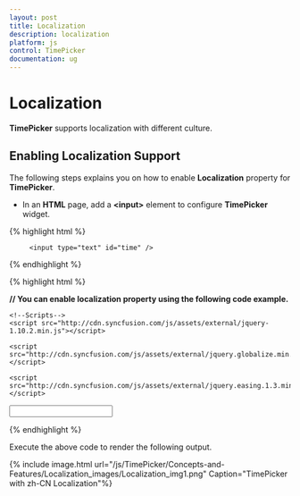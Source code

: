 ```yaml
---
layout: post
title: Localization
description: localization
platform: js
control: TimePicker
documentation: ug
---
```


# Localization

**TimePicker** supports localization with different culture.

## Enabling Localization Support

The following steps explains you on how to enable **Localization** property for **TimePicker**.

* In an **HTML** page, add a **&lt;input&gt;** element to configure **TimePicker** widget.   


{% highlight html %}

         <input type="text" id="time" />


{% endhighlight %}



{% highlight html %}


**// You can enable localization property using the following code example.**

<html>
<head>
    <title>Essential Studio for JavaScript : Timepicker </title>
    <meta name="viewport" content="width=device-width, initial-scale=1.0" charset="utf-8"  />
 <!-- Style sheet for default theme (flat azure) -->
<link href="[http://cdn.syncfusion.com/13.1.0.21/js/web/flat-azure/ej.web.all.min.css](http://cdn.syncfusion.com/13.1.0.21/js/web/flat-azure/ej.web.all.min.css)"rel="stylesheet"/>

    <!--Scripts-->
    <script src="http://cdn.syncfusion.com/js/assets/external/jquery-1.10.2.min.js"></script>

    <script src="http://cdn.syncfusion.com/js/assets/external/jquery.globalize.min.js"></script>

    <script src="http://cdn.syncfusion.com/js/assets/external/jquery.easing.1.3.min.js"></script>

   <script src="http://ajax.aspnetcdn.com/ajax/globalize/0.1.1/cultures/globalize.cultures.js"> </script>
<script  src="[http://cdn.syncfusion.com/13.1.0.21/js/web/ej.web.all.min.js](http://cdn.syncfusion.com/13.1.0.21/js/web/ej.web.all.min.js)"></script>


</head>
<body>
    <div class="content-container-fluid">      
            <div class="row">                
                <div class="cols-sample-area">                                  
<div class="frame">
                        <div class="control">
                           <input type="text" id="time" accesskey="j">
                        </div>
                    </div>		
</div>
</div>
     </div>
<script type="text/javascript">
        $(function () {
           $('#time').ejTimePicker({ 
                      locale: "zh-CN" 
                });
        });
</script>
</body>
</html>


{% endhighlight %}



Execute the above code to render the following output.

{% include image.html url="/js/TimePicker/Concepts-and-Features/Localization_images/Localization_img1.png" Caption="TimePicker with zh-CN Localization"%}

